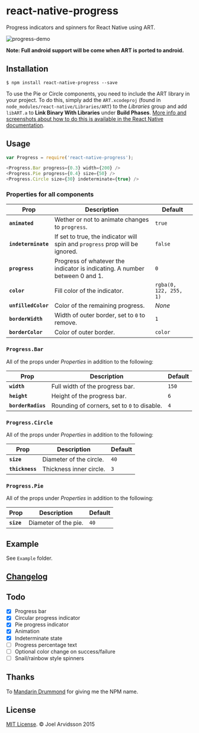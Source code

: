 # react-native-progress

Progress indicators and spinners for React Native using ART. 

![progress-demo](https://cloud.githubusercontent.com/assets/378279/10867278/26d9665c-8030-11e5-8127-fe3bf6047d45.gif)

**Note: Full android support will be come when ART is ported to android.**

## Installation

`$ npm install react-native-progress --save`

To use the Pie or Circle components, you need to include the ART library in your project. To do this, simply add the `ART.xcodeproj` (found in `node_modules/react-native/Libraries/ART`) to the *Libraries* group and add `libART.a` to **Link Binary With Libraries** under **Build Phases**. [More info and screenshots about how to do this is available in the React Native documentation](http://facebook.github.io/react-native/docs/linking-libraries-ios.html#content).

## Usage

```js
var Progress = require('react-native-progress');

<Progress.Bar progress={0.3} width={200} />
<Progress.Pie progress={0.4} size={50} />
<Progress.Circle size={30} indeterminate={true} />
```

### Properties for all components

| Prop | Description | Default |
|---|---|---|
|**`animated`**|Wether or not to animate changes to `progress`. |`true`|
|**`indeterminate`**|If set to true, the indicator will spin and `progress` prop will be ignored. |`false`|
|**`progress`**|Progress of whatever the indicator is indicating. A number between 0 and 1. |`0`|
|**`color`**|Fill color of the indicator. |`rgba(0, 122, 255, 1)`|
|**`unfilledColor`**|Color of the remaining progress. |*None*|
|**`borderWidth`**|Width of outer border, set to `0` to remove. |`1`|
|**`borderColor`**|Color of outer border. |`color`|

### `Progress.Bar`

All of the props under *Properties* in addition to the following:

| Prop | Description | Default |
|---|---|---|
|**`width`**|Full width of the progress bar. |`150`|
|**`height`**|Height of the progress bar. |`6`|
|**`borderRadius`**|Rounding of corners, set to `0` to disable. |`4`|

### `Progress.Circle`

All of the props under *Properties* in addition to the following:

| Prop | Description | Default |
|---|---|---|
|**`size`**|Diameter of the circle. |`40`|
|**`thickness`**|Thickness inner circle. |`3`|

### `Progress.Pie`

All of the props under *Properties* in addition to the following:

| Prop | Description | Default |
|---|---|---|
|**`size`**|Diameter of the pie. |`40`|

## Example

See `Example` folder. 

## [Changelog](https://github.com/oblador/react-native-progress/releases)

## Todo
 - [x] Progress bar
 - [x] Circular progress indicator
 - [x] Pie progress indicator
 - [x] Animation
 - [x] Indeterminate state
 - [ ] Progress percentage text
 - [ ] Optional color change on success/failure
 - [ ] Snail/rainbow style spinners

## Thanks

To [Mandarin Drummond](https://github.com/MandarinConLaBarba) for giving me the NPM name. 

## License

[MIT License](http://opensource.org/licenses/mit-license.html). © Joel Arvidsson 2015
